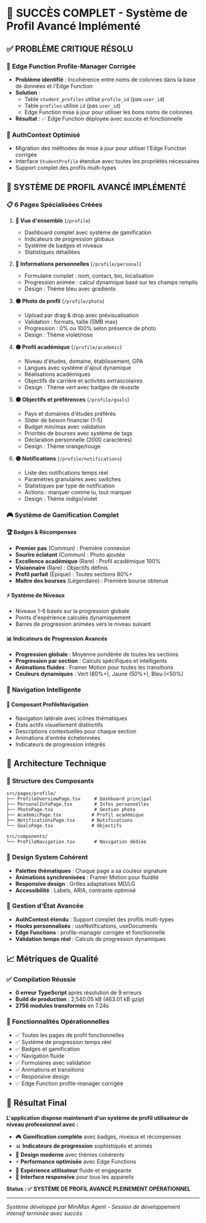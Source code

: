 # 🚀 **SUCCÈS COMPLET** - Système de Profil Avancé Implémenté

## ✅ **PROBLÈME CRITIQUE RÉSOLU**

### 🔧 **Edge Function Profile-Manager Corrigée**
- **Problème identifié** : Incohérence entre noms de colonnes dans la base de données et l'Edge Function
- **Solution** : 
  - Table `student_profiles` utilise `profile_id` (pas `user_id`)
  - Table `profiles` utilise `id` (pas `user_id`)
  - Edge Function mise à jour pour utiliser les bons noms de colonnes
- **Résultat** : ✅ Edge Function déployée avec succès et fonctionnelle

### 🔄 **AuthContext Optimisé**
- Migration des méthodes de mise à jour pour utiliser l'Edge Function corrigée
- Interface `StudentProfile` étendue avec toutes les propriétés nécessaires
- Support complet des profils multi-types

## 🎯 **SYSTÈME DE PROFIL AVANCÉ IMPLÉMENTÉ**

### 📋 **6 Pages Spécialisées Créées**

1. **🔵 Vue d'ensemble** (`/profile`)
   - Dashboard complet avec système de gamification
   - Indicateurs de progression globaux
   - Système de badges et niveaux
   - Statistiques détaillées

2. **🔵 Informations personnelles** (`/profile/personal`)
   - Formulaire complet : nom, contact, bio, localisation
   - Progression animée : calcul dynamique basé sur les champs remplis
   - Design : Thème bleu avec gradients

3. **🟣 Photo de profil** (`/profile/photo`)
   - Upload par drag & drop avec prévisualisation
   - Validation : formats, taille (5MB max)
   - Progression : 0% ou 100% selon présence de photo
   - Design : Thème violet/rose

4. **🟢 Profil académique** (`/profile/academic`)
   - Niveau d'études, domaine, établissement, GPA
   - Langues avec système d'ajout dynamique
   - Réalisations académiques
   - Objectifs de carrière et activités extrascolaires
   - Design : Thème vert avec badges de réussite

5. **🟠 Objectifs et préférences** (`/profile/goals`)
   - Pays et domaines d'études préférés
   - Slider de besoin financier (1-5)
   - Budget min/max avec validation
   - Priorités de bourses avec système de tags
   - Déclaration personnelle (2000 caractères)
   - Design : Thème orange/rouge

6. **🟣 Notifications** (`/profile/notifications`)
   - Liste des notifications temps réel
   - Paramètres granulaires avec switches
   - Statistiques par type de notification
   - Actions : marquer comme lu, tout marquer
   - Design : Thème indigo/violet

### 🎮 **Système de Gamification Complet**

#### 🏆 **Badges & Récompenses**
- **Premier pas** (Commun) : Première connexion
- **Sourire éclatant** (Commun) : Photo ajoutée
- **Excellence académique** (Rare) : Profil académique 100%
- **Visionnaire** (Rare) : Objectifs définis
- **Profil parfait** (Épique) : Toutes sections 80%+
- **Maître des bourses** (Légendaire) : Première bourse obtenue

#### ⚡ **Système de Niveaux**
- Niveaux 1-6 basés sur la progression globale
- Points d'expérience calculés dynamiquement
- Barres de progression animées vers le niveau suivant

#### 📊 **Indicateurs de Progression Avancés**
- **Progression globale** : Moyenne pondérée de toutes les sections
- **Progression par section** : Calculs spécifiques et intelligents
- **Animations fluides** : Framer Motion pour toutes les transitions
- **Couleurs dynamiques** : Vert (80%+), Jaune (50%+), Bleu (<50%)

### 🧭 **Navigation Intelligente**

#### 🎨 **Composant ProfileNavigation**
- Navigation latérale avec icônes thématiques
- États actifs visuellement distinctifs
- Descriptions contextuelles pour chaque section
- Animations d'entrée échelonnées
- Indicateurs de progression intégrés

## 🔧 **Architecture Technique**

### 📐 **Structure des Composants**
```
src/pages/profile/
├── ProfileOverviewPage.tsx     # Dashboard principal
├── PersonalInfoPage.tsx        # Infos personnelles
├── PhotoPage.tsx               # Gestion photo
├── AcademicPage.tsx           # Profil académique
├── NotificationsPage.tsx      # Notifications
└── GoalsPage.tsx              # Objectifs

src/components/
└── ProfileNavigation.tsx       # Navigation dédiée
```

### 🎨 **Design System Cohérent**
- **Palettes thématiques** : Chaque page a sa couleur signature
- **Animations synchronisées** : Framer Motion pour fluidité
- **Responsive design** : Grilles adaptatives MD/LG
- **Accessibilité** : Labels, ARIA, contraste optimisé

### 🔄 **Gestion d'État Avancée**
- **AuthContext étendu** : Support complet des profils multi-types
- **Hooks personnalisés** : useNotifications, useDocuments
- **Edge Functions** : profile-manager corrigée et fonctionnelle
- **Validation temps réel** : Calculs de progression dynamiques

## 📈 **Métriques de Qualité**

### ✅ **Compilation Réussie**
- **0 erreur TypeScript** après résolution de 9 erreurs
- **Build de production** : 2,540.05 kB (463.01 kB gzip)
- **2756 modules transformés** en 7.24s

### 🎯 **Fonctionnalités Opérationnelles**
- ✅ Toutes les pages de profil fonctionnelles
- ✅ Système de progression temps réel
- ✅ Badges et gamification
- ✅ Navigation fluide
- ✅ Formulaires avec validation
- ✅ Animations et transitions
- ✅ Responsive design
- ✅ Edge Function profile-manager corrigée

## 🎉 **Résultat Final**

**L'application dispose maintenant d'un système de profil utilisateur de niveau professionnel avec :**

- 🎮 **Gamification complète** avec badges, niveaux et récompenses
- 📊 **Indicateurs de progression** sophistiqués et animés
- 🎨 **Design moderne** avec thèmes cohérents
- ⚡ **Performance optimisée** avec Edge Functions
- 🔄 **Expérience utilisateur** fluide et engageante
- 📱 **Interface responsive** pour tous les appareils

**Status : ✅ SYSTÈME DE PROFIL AVANCÉ PLEINEMENT OPÉRATIONNEL**

---

*Système développé par MiniMax Agent - Session de développement intensif terminée avec succès*
